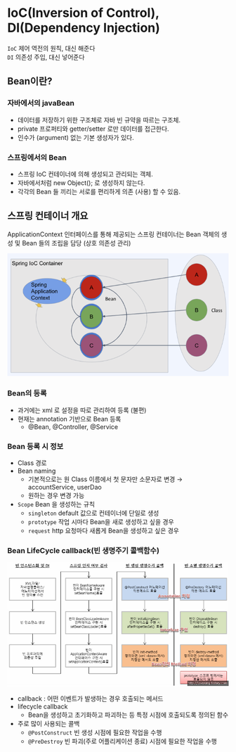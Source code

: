 # IoC(Inversion of Control), DI(Dependency Injection)

`IoC` 제어 역전의 원칙, 대신 해준다\
`DI` 의존성 주입, 대신 넣어준다

## Bean이란?

### 자바에서의 javaBean

* 데이터를 저장하기 위한 구조체로 자바 빈 규약을 따르는 구조체.
* private 프로퍼티와 getter/setter 로만 데이터를 접근한다.
* 인수가 (argument) 없는 기본 생성자가 있다.

### 스프링에서의 Bean

* 스프링 IoC 컨테이너에 의해 생성되고 관리되는 객체.
* 자바에서처럼 new Object(); 로 생성하지 않는다.
* 각각의 Bean 들 끼리는 서로를 편리하게 의존 (사용) 할 수 있음.

## 스프링 컨테이너 개요

ApplicationContext 인터페이스를 통해 제공되는 스프링 컨테이너는 Bean 객체의 생성 및 Bean 들의 조립을 담당 (상호 의존성 관리)

![](../../../.gitbook/assets/2021-09-16-23-49-29.png)

### Bean의 등록

* 과거에는 xml 로 설정을 따로 관리하여 등록 (불편)
* 현재는 annotation 기반으로 Bean 등록
  * @Bean, @Controller, @Service

### Bean 등록 시 정보

* Class 경로
* Bean naming
  * 기본적으로는 원 Class 이름에서 첫 문자만 소문자로 변경 → accountService, userDao
  * 원하는 경우 변경 가능
* `Scope` Bean 을 생성하는 규칙
  * `singleton` default 값으로 컨테이너에 단일로 생성
  * `prototype` 작업 시마다 Bean을 새로 생성하고 싶을 경우
  * `request` http 요청마다 새롭게 Bean을 생성하고 싶은 경우

### Bean LifeCycle callback(빈 생명주기 콜백함수)

![](../../../.gitbook/assets/2021-09-16-23-54-29.png)

* callback : 어떤 이벤트가 발생하는 경우 호출되는 메서드
* lifecycle callback
  * Bean을 생성하고 초기화하고 파괴하는 등 특정 시점에 호출되도록 정의된 함수
* 주로 많이 사용되는 콜백
  * `@PostConstruct` 빈 생성 시점에 필요한 작업을 수행
  * `@PreDestroy` 빈 파괴(주로 어플리케이션 종료) 시점에 필요한 작업을 수행
